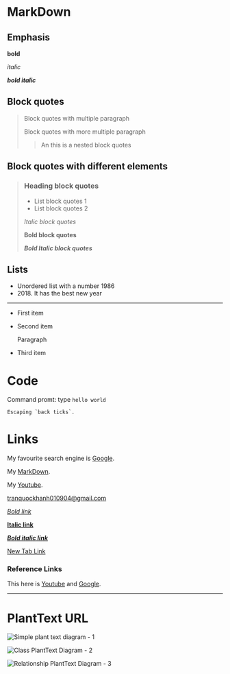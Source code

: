 # MarkDown

## Emphasis

**bold** 

*italic*

***bold italic***

## Block quotes

>Block quotes with multiple paragraph
>
>Block quotes with more multiple paragraph
>
>>An this is a nested block quotes

## Block quotes with different elements

>### Heading block quotes
>- List block quotes 1
>- List block quotes 2
>
>*Italic block quotes*
>
>**Bold block quotes**
>
>***Bold Italic block quotes***

## Lists

- Unordered list with a number 1986
- 2018\. It has the best new year
----------------------------------
* First item
* Second item
  
    Paragraph
  
* Third item

# Code

Command promt: type `hello world`

``Escaping `back ticks`.``

# Links

My favourite search engine is [Google](https://www.google.com/).

My [MarkDown](https://www.markdownguide.org/).

My [Youtube](https://www.youtube.com/).

<tranquockhanh010904@gmail.com>

*[Bold link](#)*

**[Italic link](#)**

***[Bold italic link](#)***

<a href="#">New Tab Link</a>

### Reference Links

[1]: https://www.youtube.com/ "My channel"
[2]: https://www.google.com/ "My search engine"

This here is [Youtube][1] and [Google][2].

----------------------------------------

# PlantText URL

![Simple plant text diagram - 1](https://www.planttext.com/api/plantuml/png/SoWkIImgAStDuU8gpixCKoZABqxbudBAJrBGjLDmpCbCJhLIy4ZDoSbNvE9oICrB0Qe40000 "Simple plant text diagram")

![Class PlantText Diagram - 2](https://www.planttext.com/api/plantuml/png/DOun3i8m34Ltdy8Z5U8EHMK0YPqvQgpAQcAZsA43uku4XMxl3L_lZ-QXUCq9m5OMB6e4uEo9S4h1Z0nFdV32OIaX0y3SVQEKM1Py0-Bn9euFbgYR_VIb7F6kyteOuBClpiyMooJ-zwlMbkiyQSvLMdmaYUtG5m00 "Class plantText Diagram")

![Relationship PlantText Diagram - 3](https://www.planttext.com/api/plantuml/png/XP6nJiCm48RtUufJ9YZom5enj6e7AZ5LICnMScfEjUyYdzCA0U-EGn9GfGARV_dpzv_jbMMVSXy3W1rPCAaHGEOS2FSKV6OLQxapTBW9tWotx0_9Hm2entoc45WE-0Q8Tpl9-CBIwDc6U59ky4dhutDBMzLqSmiVyy5rLveZIPxoe_QbUrnlDCPUvZGAvxwY0VXkVNXtPK_SZsw9EsafSVPIqnLmSl-7VOtp2rJTLxXmVUUmYbvUgsd2vU3kr7XujJ_euGgNBAn8cl8Bdm00 "Relationship PlantText Diagram")
